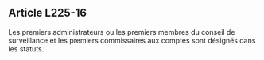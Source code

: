 Article L225-16
----
Les premiers administrateurs ou les premiers membres du conseil de surveillance
et les premiers commissaires aux comptes sont désignés dans les statuts.

